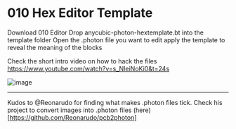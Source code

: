 # 010 Hex Editor Template

Download 010 Editor
Drop anycubic-photon-hextemplate.bt into the template folder
Open the .photon file you want to edit
apply the template to reveal the meaning of the blocks

Check the short intro video on how to hack the files
https://www.youtube.com/watch?v=s_NIeiNoKi0&t=24s

![image](https://user-images.githubusercontent.com/11083514/40305607-1e75f01e-5cf3-11e8-9aad-a041dc8027ce.png)

---
Kudos to @Reonarudo for finding what makes .photon files tick. Check his project to convert images into .photon files (here)[https://github.com/Reonarudo/pcb2photon]
